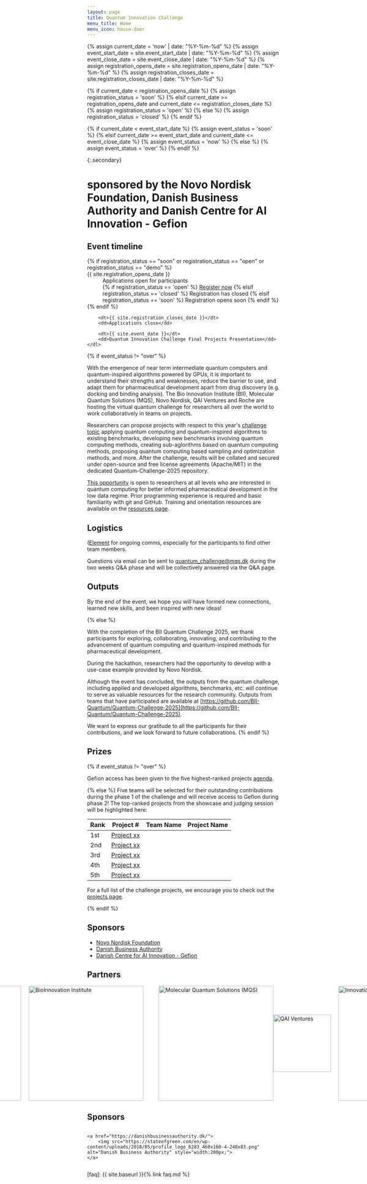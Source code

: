 ```yaml
---
layout: page
title: Quantum Innovation Challenge
menu_title: Home
menu_icon: house-door
---
```

{% assign current_date = 'now' | date: "%Y-%m-%d" %}
{% assign event_start_date = site.event_start_date | date: "%Y-%m-%d" %}
{% assign event_close_date = site.event_close_date | date: "%Y-%m-%d" %}
{% assign registration_opens_date = site.registration_opens_date | date: "%Y-%m-%d" %}
{% assign registration_closes_date = site.registration_closes_date | date: "%Y-%m-%d" %}

{% if current_date < registration_opens_date %}
    {% assign registration_status = 'soon' %}
{% elsif current_date >= registration_opens_date and current_date <= registration_closes_date %}
    {% assign registration_status = 'open' %}
{% else %}
    {% assign registration_status = 'closed' %}
{% endif %}

{% if current_date < event_start_date %}
    {% assign event_status = 'soon' %}
{% elsif current_date >= event_start_date and current_date <= event_close_date %}
    {% assign event_status = 'now' %}
{% else %}
    {% assign event_status = 'over' %}
{% endif %}

{:.secondary}
# sponsored by the Novo Nordisk Foundation, Danish Business Authority and Danish Centre for AI Innovation - Gefion

<div class="aside">
    <h2><i class="bi bi-calendar3"></i> Event timeline</h2>
    <dl>
        {% if registration_status == "soon" or registration_status == "open" or registration_status == "demo" %}
            <dt>{{ site.registration_opens_date }}</dt>
            <dd>
                Applications open for participants<br>
                {% if registration_status == 'open' %}
                    <a href="{{ site.baseurl }}{% link registration.md %}" class="btn">Register now</a>
                {% elsif registration_status == 'closed' %}
                    <a class="btn disabled">Registration has closed</a>
                {% elsif registration_status == 'soon' %}
                    <a class="btn disabled">Registration opens soon</a>
                {% endif %}
            </dd>
        {% endif %}

        <dt>{{ site.registration_closes_date }}</dt>
        <dd>Applications close</dd>

        <dt>{{ site.event_date }}</dt>
        <dd>Quantum Innovation Challenge Final Projects Presentation</dd>
    </dl>
</div>

{% if event_status != "over" %}

With the emergence of near term intermediate quantum computers and quantum-inspired algorithms powered by GPUs, it is important to understand their strengths and weaknesses, reduce the barrier to use, and adapt them for pharmaceutical development apart from drug discovery (e.g. docking and binding analysis).
The Bio Innovation Institute (BII), Molecular Quantum Solutions (MQS), Novo Nordisk, QAI Ventures and Roche are hosting the virtual quantum challenge for researchers all over the world to work collaboratively in teams on projects. 

Researchers can propose projects with respect to this year's [challenge topic](_/../projects.md) applying quantum computing and quantum-inspired algorithms to existing benchmarks, developing new benchmarks involving quantum computing methods, creating sub-aglorithms based on quantum computing methods, proposing quantum computing based sampling and optimization methods, and more.
After the challenge, results will be collated and secured under open-source and free license agreements (Apache/MIT) in the dedicated Quantum-Challenge-2025 repository.

[This opportunity](_/../registration.md) is open to researchers at all levels who are interested in quantum computing for better informed pharmaceutical development in the low data regime.
Prior programming experience is required and basic familiarity with git and GitHub.
Training and orientation resources are available on the [resources page](_/../resources.md).

## Logistics

([Element](https://) for ongoing comms, especially for the participants to find other team members.

Questions via email can be sent to quantum_challenge@mqs.dk during the two weeks Q&A phase and will be collectively answered via the Q&A page.

## Outputs

By the end of the event, we hope you will have formed new connections, learned new skills, and been inspired with new ideas!

{% else %}

With the completion of the BII Quantum Challenge 2025, we thank participants for exploring, collaborating, innovating, and contributing to the advancement of quantum computing and quantum-inspired methods for pharmaceutical development.

During the hackathon, researchers had the opportunity to develop with a use-case example provided by Novo Nordisk.

Although the event has concluded, the outputs from the quantum challenge, including applied and developed algorithms, benchmarks, etc. will continue to serve as valuable resources for the research community. Outputs from teams that have participated  are available at [https://github.com/BII-Quantum/Quantum-Challenge-2025](https://github.com/BII-Quantum/Quantum-Challenge-2025).

We want to express our gratitude to all the participants for their contributions, and we look forward to future collaborations.
{% endif %}

## Prizes

{% if event_status != "over" %}

Gefion access has been given to the five highest-ranked projects [agenda](_/../agenda.md).


{% else %}
Five teams will be selected for their outstanding contributions during the phase 1 of the challenge and will receive access to Gefion during phase 2! The top-ranked projects from the showcase and judging session will be highlighted here:

| Rank | Project #                                            | Team Name | Project Name |
| ---  | ---------------------------------------------------- | --------- | ------------ |
| 1st  | [Project xx](https://bii-quantum.github.io/projects) |           |              |
| 2nd  | [Project xx](https://bii-quantum.github.io/projects) |           |              |
| 3rd  | [Project xx](https://bii-quantum.github.io/projects) |           |              |
| 4th  | [Project xx](https://bii-quantum.github.io/projects) |           |              |
| 5th  | [Project xx](https://bii-quantum.github.io/projects) |           |              |

For a full list of the challenge projects, we encourage you to check out the [projects page](_/../projects.md).

{% endif %}

## Sponsors

- [Novo Nordisk Foundation](https://novonordiskfonden.dk/)
- [Danish Business Authority](https://danishbusinessauthority.dk/)
- [Danish Centre for AI Innovation - Gefion](https://dcai.dk/)

## Partners

<div style="display: flex; align-items: center; justify-content: center;">
    <a href="https://novonordiskfonden.dk/">
        <img src="https://novonordiskfonden.dk//app/uploads/NNF-INT_logo_blue_RGB_solid.png" alt="Novo Nordisk Foundation" style="width:300px; margin-right: 20px;">
    </a>
    <a href="https://bii.dk/">
        <img src="https://mva.org/wp-content/uploads/2019/03/BII_Logo_Petroleum_RGB.png" alt="BioInnovation Institute" style="width:300px; margin-right: 20px;">
    </a>
    <a href="https://mqs.dk">
        <img src="https://mqs.dk/Images/Logo/MQS_Logo_Text_black.png" alt="Molecular Quantum Solutions (MQS)" style="width:300px; margin-left: 20px;">
    </a>
    <a href="https://qai-ventures.com">
        <img src="https://encrypted-tbn0.gstatic.com/images?q=tbn:ANd9GcT4yFd81seqGxOo0wpiPf_e27HXz6YQQHtZdw&s" alt="QAI Ventures" style="width:150px; margin-right: 20px;">
    </a>
    <a href="https://icdk.dk/">
        <img src="https://images.squarespace-cdn.com/content/v1/62d5863a24e5b67bc23dff1f/1661420026081-N55ZWI4RWDCUTJC9J5TE/WeChat-Image_20220221111631.png" alt="Innovation Centre Denmark" style="width:300px; margin-right: 20px;">
    </a>
</div>

## Sponsors

<div style="display: flex; align-items: center; justify-content: center;">

    <a href="https://danishbusinessauthority.dk/">
        <img src="https://stateofgreen.com/en/wp-content/uploads/2018/05/profile_logo_6283_460x160-4-240x83.png" alt="Danish Business Authority" style="width:200px;">
    </a>
</div>

[faq]: {{ site.baseurl }}{% link faq.md %}
